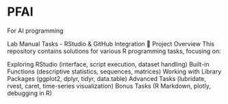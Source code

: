 # PFAI
For AI programming 

Lab Manual Tasks - RStudio & GitHub Integration
📌 Project Overview
This repository contains solutions for various R programming tasks, focusing on:

Exploring RStudio (interface, script execution, dataset handling)
Built-in Functions (descriptive statistics, sequences, matrices)
Working with Library Packages (ggplot2, dplyr, tidyr, data.table)
Advanced Tasks (lubridate, rvest, caret, time-series visualization)
Bonus Tasks (R Markdown, plotly, debugging in R)
